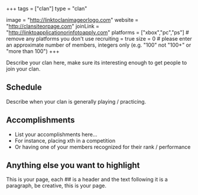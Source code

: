 +++
tags = ["clan"]
type = "clan"

image = "http://linktoclanimageorlogo.com"
website = "http://clansiteorpage.com"
joinLink = "http://linktoapplicationorinfotoapply.com"
platforms = ["xbox","pc","ps"] # remove any platforms you don't use
recruiting = true
size = 0 # please enter an approximate number of members, integers only (e.g. "100" not "100+" or "more than 100")
+++

Describe your clan here, make sure its interesting enough to get people to join your clan.

## Schedule

Describe when your clan is generally playing / practicing.

## Accomplishments

* List your accomplishments here...
* For instance, placing xth in a competition
* Or having one of your members recognized for their rank / performance

## Anything else you want to highlight

This is your page, each ## is a header and the text following it is a paragraph, be creative, this is your page.
